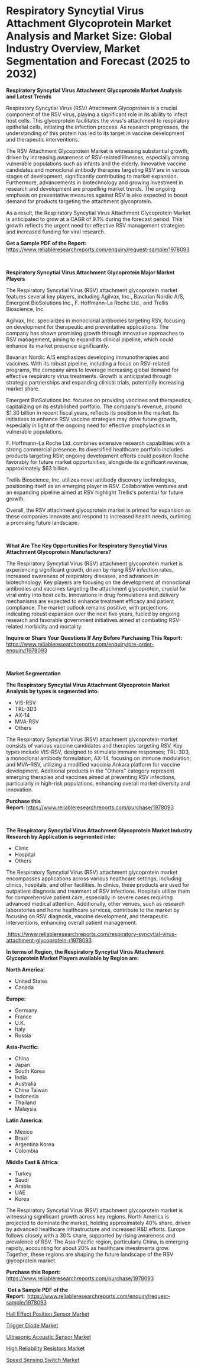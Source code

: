 <p><h1>Respiratory Syncytial Virus Attachment Glycoprotein Market Analysis and Market Size: Global Industry Overview, Market Segmentation and Forecast (2025 to 2032)</h1></p><p><strong>Respiratory Syncytial Virus Attachment Glycoprotein Market Analysis and Latest Trends</strong></p>
<p><p>Respiratory Syncytial Virus (RSV) Attachment Glycoprotein is a crucial component of the RSV virus, playing a significant role in its ability to infect host cells. This glycoprotein facilitates the virus's attachment to respiratory epithelial cells, initiating the infection process. As research progresses, the understanding of this protein has led to its target in vaccine development and therapeutic interventions.</p><p>The RSV Attachment Glycoprotein Market is witnessing substantial growth, driven by increasing awareness of RSV-related illnesses, especially among vulnerable populations such as infants and the elderly. Innovative vaccine candidates and monoclonal antibody therapies targeting RSV are in various stages of development, significantly contributing to market expansion. Furthermore, advancements in biotechnology and growing investment in research and development are propelling market trends. The ongoing emphasis on preventative measures against RSV is also expected to boost demand for products targeting the attachment glycoprotein.</p><p>As a result, the Respiratory Syncytial Virus Attachment Glycoprotein Market is anticipated to grow at a CAGR of 9.1% during the forecast period. This growth reflects the urgent need for effective RSV management strategies and increased funding for viral research.</p></p>
<p><strong>Get a Sample PDF of the Report:&nbsp;</strong> <a href="https://www.reliableresearchreports.com/enquiry/request-sample/1978093?utm_campaign=2665&utm_medium=2&utm_source=Github&utm_content=ia&utm_term=09032025&utm_id=respiratory-syncytial-virus-attachment-glycoprotein">https://www.reliableresearchreports.com/enquiry/request-sample/1978093</a></p>
<p>&nbsp;</p>
<p><strong>Respiratory Syncytial Virus Attachment Glycoprotein Major Market Players</strong></p>
<p><p>The Respiratory Syncytial Virus (RSV) attachment glycoprotein market features several key players, including Agilvax, Inc., Bavarian Nordic A/S, Emergent BioSolutions Inc., F. Hoffmann-La Roche Ltd., and Trellis Bioscience, Inc. </p><p>Agilvax, Inc. specializes in monoclonal antibodies targeting RSV, focusing on development for therapeutic and preventative applications. The company has shown promising growth through innovative approaches to RSV management, aiming to expand its clinical pipeline, which could enhance its market presence significantly.</p><p>Bavarian Nordic A/S emphasizes developing immunotherapies and vaccines. With its robust pipeline, including a focus on RSV-related programs, the company aims to leverage increasing global demand for effective respiratory virus treatments. Growth is anticipated through strategic partnerships and expanding clinical trials, potentially increasing market share.</p><p>Emergent BioSolutions Inc. focuses on providing vaccines and therapeutics, capitalizing on its established portfolio. The company's revenue, around $1.30 billion in recent fiscal years, reflects its position in the market. Its initiatives to enhance RSV vaccine strategies may drive future growth, especially in light of the ongoing need for effective prophylactics in vulnerable populations.</p><p>F. Hoffmann-La Roche Ltd. combines extensive research capabilities with a strong commercial presence. Its diversified healthcare portfolio includes products targeting RSV; ongoing development efforts could position Roche favorably for future market opportunities, alongside its significant revenue, approximately $63 billion.</p><p>Trellis Bioscience, Inc. utilizes novel antibody discovery technologies, positioning itself as an emerging player in RSV. Collaborative ventures and an expanding pipeline aimed at RSV highlight Trellis's potential for future growth.</p><p>Overall, the RSV attachment glycoprotein market is primed for expansion as these companies innovate and respond to increased health needs, outlining a promising future landscape.</p></p>
<p>&nbsp;</p>
<p><strong>What Are The Key Opportunities For Respiratory Syncytial Virus Attachment Glycoprotein Manufacturers?</strong></p>
<p><p>The Respiratory Syncytial Virus (RSV) attachment glycoprotein market is experiencing significant growth, driven by rising RSV infection rates, increased awareness of respiratory diseases, and advances in biotechnology. Key players are focusing on the development of monoclonal antibodies and vaccines targeting the attachment glycoprotein, crucial for viral entry into host cells. Innovations in drug formulations and delivery mechanisms are expected to enhance treatment efficacy and patient compliance. The market outlook remains positive, with projections indicating robust expansion over the next five years, fueled by ongoing research and favorable government initiatives aimed at combating RSV-related morbidity and mortality.</p></p>
<p><strong>Inquire or Share Your Questions If Any Before Purchasing This Report:</strong> <a href="https://www.reliableresearchreports.com/enquiry/pre-order-enquiry/1978093?utm_campaign=2665&utm_medium=2&utm_source=Github&utm_content=ia&utm_term=09032025&utm_id=respiratory-syncytial-virus-attachment-glycoprotein">https://www.reliableresearchreports.com/enquiry/pre-order-enquiry/1978093</a></p>
<p>&nbsp;</p>
<p><strong>Market Segmentation</strong></p>
<p><strong>The Respiratory Syncytial Virus Attachment Glycoprotein Market Analysis by types is segmented into:</strong></p>
<p><ul><li>VIS-RSV</li><li>TRL-3D3</li><li>AX-14</li><li>MVA-RSV</li><li>Others</li></ul></p>
<p><p>The Respiratory Syncytial Virus (RSV) attachment glycoprotein market consists of various vaccine candidates and therapies targeting RSV. Key types include VIS-RSV, designed to stimulate immune responses; TRL-3D3, a monoclonal antibody formulation; AX-14, focusing on immune modulation; and MVA-RSV, utilizing a modified vaccinia Ankara platform for vaccine development. Additional products in the "Others" category represent emerging therapies and vaccines aimed at preventing RSV infections, particularly in high-risk populations, enhancing overall market diversity and innovation.</p></p>
<p><strong>Purchase this Report:&nbsp;</strong><a href="https://www.reliableresearchreports.com/purchase/1978093?utm_campaign=2665&utm_medium=2&utm_source=Github&utm_content=ia&utm_term=09032025&utm_id=respiratory-syncytial-virus-attachment-glycoprotein">https://www.reliableresearchreports.com/purchase/1978093</a></p>
<p>&nbsp;</p>
<p><strong>The Respiratory Syncytial Virus Attachment Glycoprotein Market Industry Research by Application is segmented into:</strong></p>
<p><ul><li>Clinic</li><li>Hospital</li><li>Others</li></ul></p>
<p><p>The Respiratory Syncytial Virus (RSV) attachment glycoprotein market encompasses applications across various healthcare settings, including clinics, hospitals, and other facilities. In clinics, these products are used for outpatient diagnosis and treatment of RSV infections. Hospitals utilize them for comprehensive patient care, especially in severe cases requiring advanced medical attention. Additionally, other venues, such as research laboratories and home healthcare services, contribute to the market by focusing on RSV diagnosis, vaccine development, and therapeutic interventions, enhancing overall patient management.</p></p>
<p><a href="https://www.reliableresearchreports.com/respiratory-syncytial-virus-attachment-glycoprotein-r1978093?utm_campaign=2665&utm_medium=2&utm_source=Github&utm_content=ia&utm_term=09032025&utm_id=respiratory-syncytial-virus-attachment-glycoprotein">&nbsp;https://www.reliableresearchreports.com/respiratory-syncytial-virus-attachment-glycoprotein-r1978093</a></p>
<p><strong>In terms of Region, the Respiratory Syncytial Virus Attachment Glycoprotein Market Players available by Region are:</strong></p>
<p>
    <p> <strong> North America: </strong>
        <ul>
            <li>United States</li>
            <li>Canada</li>
        </ul>
        </p> 
    <p> <strong> Europe: </strong>
        <ul>
            <li>Germany</li>
            <li>France</li>
            <li>U.K.</li>
            <li>Italy</li>
            <li>Russia</li>
        </ul>
        </p> 
    <p> <strong> Asia-Pacific: </strong>
        <ul>
            <li>China</li>
            <li>Japan</li>
            <li>South Korea</li>
            <li>India</li>
            <li>Australia</li>
            <li>China Taiwan</li>
            <li>Indonesia</li>
            <li>Thailand</li>
            <li>Malaysia</li>
        </ul>
        </p> 
    <p> <strong> Latin America: </strong>
        <ul>
            <li>Mexico</li>
            <li>Brazil</li>
            <li>Argentina Korea</li>
            <li>Colombia</li>
        </ul>
        </p> 
    <p> <strong> Middle East & Africa: </strong>
        <ul>
            <li>Turkey</li>
            <li>Saudi</li>
            <li>Arabia</li>
            <li>UAE</li>
            <li>Korea</li>
        </ul>
    </p>
    </p>
<p><p>The Respiratory Syncytial Virus (RSV) attachment glycoprotein market is witnessing significant growth across key regions. North America is projected to dominate the market, holding approximately 40% share, driven by advanced healthcare infrastructure and increased R&D efforts. Europe follows closely with a 30% share, supported by rising awareness and prevalence of RSV. The Asia-Pacific region, particularly China, is emerging rapidly, accounting for about 20% as healthcare investments grow. Together, these regions are shaping the future landscape of the RSV glycoprotein market.</p></p>
<p><strong>Purchase this Report: </strong><a href="https://www.reliableresearchreports.com/purchase/1978093?utm_campaign=2665&utm_medium=2&utm_source=Github&utm_content=ia&utm_term=09032025&utm_id=respiratory-syncytial-virus-attachment-glycoprotein">https://www.reliableresearchreports.com/purchase/1978093</a></p>
<p>&nbsp;<strong>Get a Sample PDF of the Report:&nbsp;&nbsp;</strong><a href="https://www.reliableresearchreports.com/enquiry/request-sample/1978093?utm_campaign=2665&utm_medium=2&utm_source=Github&utm_content=ia&utm_term=09032025&utm_id=respiratory-syncytial-virus-attachment-glycoprotein">https://www.reliableresearchreports.com/enquiry/request-sample/1978093</a></p>
<p><strong></strong></p>
<p><p><a href="https://www.linkedin.com/pulse/comprehensive-hall-effect-position-sensor-market-analysis-sales-txmpe?utm_campaign=2665&utm_medium=2&utm_source=Github&utm_content=ia&utm_term=09032025&utm_id=respiratory-syncytial-virus-attachment-glycoprotein">Hall Effect Position Sensor Market</a></p><p><a href="https://www.linkedin.com/pulse/exploring-growth-potential-trigger-diode-market-size-share-cagr-d0ltc?utm_campaign=2665&utm_medium=2&utm_source=Github&utm_content=ia&utm_term=09032025&utm_id=respiratory-syncytial-virus-attachment-glycoprotein">Trigger Diode Market</a></p><p><a href="https://www.linkedin.com/pulse/informative-market-analysis-ultrasonic-acoustic-sensor-vvpcc?utm_campaign=2665&utm_medium=2&utm_source=Github&utm_content=ia&utm_term=09032025&utm_id=respiratory-syncytial-virus-attachment-glycoprotein">Ultrasonic Acoustic Sensor Market</a></p><p><a href="https://www.linkedin.com/pulse/high-reliability-resistors-market-growth-outlook-comprehensive-lcgre?utm_campaign=2665&utm_medium=2&utm_source=Github&utm_content=ia&utm_term=09032025&utm_id=respiratory-syncytial-virus-attachment-glycoprotein">High Reliability Resistors Market</a></p><p><a href="https://www.linkedin.com/pulse/speed-sensing-switch-market-tracking-sales-employment-134-nsuye?utm_campaign=2665&utm_medium=2&utm_source=Github&utm_content=ia&utm_term=09032025&utm_id=respiratory-syncytial-virus-attachment-glycoprotein">Speed Sensing Switch Market</a></p></p>
